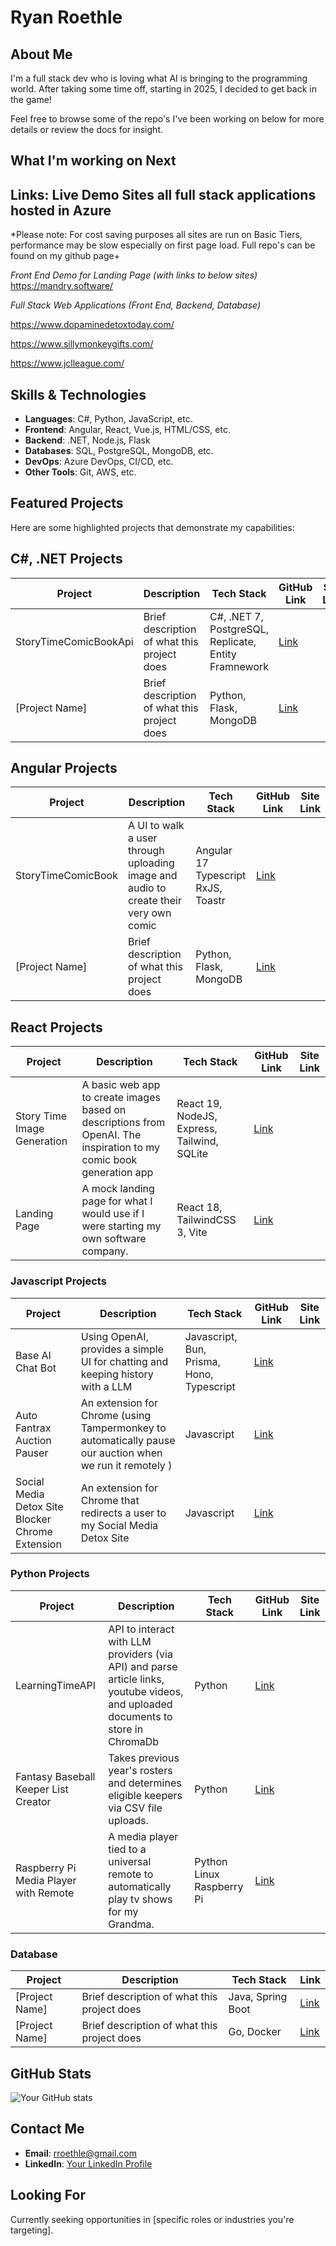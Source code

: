 # Ryan Roethle

## About Me
I'm a full stack dev who is loving what AI is bringing to the programming world. After taking some time off, starting in 2025,  I decided to get back in the game!

Feel free to browse some of the repo's I've been working on below for more details or review the docs for insight.


## What I'm working on Next




## Links: Live Demo Sites all full stack applications hosted in Azure
*Please note: For cost saving purposes all sites are run on Basic Tiers, performance may be slow especially on first page load. Full repo's can be found on my github page+

*Front End Demo for Landing Page (with links to below sites)*
https://mandry.software/

*Full Stack Web Applications (Front End, Backend, Database)*

https://www.dopaminedetoxtoday.com/

https://www.sillymonkeygifts.com/

https://www.jclleague.com/


## Skills & Technologies
- **Languages**: C#, Python, JavaScript, etc.
- **Frontend**: Angular, React, Vue.js, HTML/CSS, etc.
- **Backend**: .NET, Node.js, Flask
- **Databases**: SQL, PostgreSQL, MongoDB, etc.
- **DevOps**: Azure DevOps, CI/CD, etc.
- **Other Tools**: Git, AWS, etc.

## Featured Projects
Here are some highlighted projects that demonstrate my capabilities:

## C#, .NET Projects
| Project | Description | Tech Stack | GitHub Link | Site Link |
|---------|-------------|------------|-------------| ----------|
| StoryTimeComicBookApi | Brief description of what this project does | C#, .NET 7, PostgreSQL, Replicate, Entity Framnework | [Link](https://github.com/rroethle7474/StoryTimeComicBookApi) | |
| [Project Name] | Brief description of what this project does | Python, Flask, MongoDB | [Link](URL) | |

## Angular Projects
| Project | Description | Tech Stack | GitHub Link | Site Link |
|---------|-------------|------------|-------------| ----------|
| StoryTimeComicBook | A UI to walk a user through uploading image and audio to create their very own comic | Angular 17 Typescript RxJS, Toastr | [Link](https://github.com/rroethle7474/comic-book-generator) | |
| [Project Name] | Brief description of what this project does | Python, Flask, MongoDB | [Link](URL) | |

## React Projects
| Project | Description | Tech Stack | GitHub Link | Site Link |
|---------|-------------|------------|-------------| ----------|
| Story Time Image Generation | A basic web app to create images based on descriptions from OpenAI. The inspiration to my comic book generation app | React 19, NodeJS, Express, Tailwind, SQLite | [Link](https://github.com/rroethle7474/story-time-image-gen) | | 
| Landing Page | A mock landing page for what I would use if I were starting my own software company. | React 18, TailwindCSS 3, Vite | [Link](https://mandry.software/) | |

### Javascript Projects
| Project | Description | Tech Stack | GitHub Link | Site Link |
|---------|-------------|------------|-------------| ----------|
| Base AI Chat Bot | Using OpenAI, provides a simple UI for chatting and keeping history with a LLM | Javascript, Bun, Prisma, Hono, Typescript | [Link](https://github.com/rroethle7474/ai-chat/tree/main/ai-chat) | |
| Auto Fantrax Auction Pauser | An extension for Chrome (using Tampermonkey to automatically pause our auction when we run it remotely ) | Javascript | [Link](https://github.com/rroethle7474/JCL-Auction-Pauser) | |
| Social Media Detox Site Blocker Chrome Extension| An extension for Chrome that redirects a user to my Social Media Detox Site | Javascript | [Link](https://github.com/rroethle7474/SocialMediaDetoxChromeExtension) | |


### Python Projects
| Project | Description | Tech Stack | GitHub Link | Site Link |
|---------|-------------|------------|-------------| ----------|
| LearningTimeAPI | API to interact with LLM providers (via API) and parse article links, youtube videos, and uploaded documents to store in ChromaDb  | Python | [Link](https://github.com/rroethle7474/LearningTimeAPI-V1) | |
| Fantasy Baseball Keeper List Creator | Takes previous year's rosters and determines eligible keepers via CSV file uploads. | Python | [Link](https://github.com/rroethle7474/JCL2025-Roster) | | | | 
| Raspberry Pi Media Player with Remote | A media player tied to a universal remote to automatically play tv shows for my Grandma. | Python Linux Raspberry Pi| [Link](https://github.com/rroethle7474/auto-remote-media-rasp-pi) | | | | 

### Database
| Project | Description | Tech Stack | Link |
|---------|-------------|------------|------|
| [Project Name] | Brief description of what this project does | Java, Spring Boot | [Link](URL) |
| [Project Name] | Brief description of what this project does | Go, Docker | [Link](URL) |

## GitHub Stats
![Your GitHub stats](https://github-readme-stats.vercel.app/api?username=rroethle7474&show_icons=true&theme=radical)

## Contact Me
- **Email**: rroethle@gmail.com
- **LinkedIn**: [Your LinkedIn Profile](URL)

## Looking For
Currently seeking opportunities in [specific roles or industries you're targeting].
